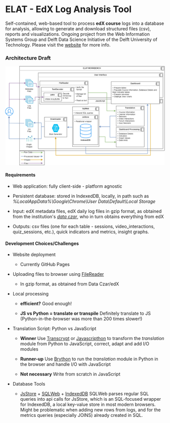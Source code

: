 # ELAT - EdX Log Analysis Tool
Self-contained, web-based tool to process **edX course** logs into a database for analysis,
allowing to generate and download structured files (csv), reports and visualizations.
Ongoing project from the Web Information Systems Group and Delft Data Science Initiative of the
Delft University of Technology. 
Please visit the [website](https://mvallet91.github.io/ELAT/) for more info.

### Architecture Draft
![alt text](img/elat_architecture.png "ELAT Modules")

#### Requirements

- Web application: fully client-side - platform agnostic

- Persistent database: stored in IndexedDB, locally, in path such as 
_%LocalAppData%\Google\Chrome\User Data\Default\Local Storage_

- Input: edX metadata files, edX daily log files in gzip format, as obtained from the institution's 
[_data czar_](https://edx.readthedocs.io/projects/devdata/en/stable/internal_data_formats/data_czar.html), 
who in turn obtains everything from edX

- Outputs: csv files (one for each table - sessions, video_interactions, quiz_sessions, etc.), quick indicators
and metrics, insight graphs. 

#### Development Choices/Challenges

- Website deployment

    - Currently GitHub Pages

- Uploading files to browser using [FileReader](https://developer.mozilla.org/en-US/docs/Web/API/FileReader) 

    - In gzip format, as obtained from Data Czar/edX
        
- Local processing

    - **efficient?** Good enough!
    
    - **JS vs Python = translate or transpile** Definitely translate to JS (Python-in-the-browser was more than 200 times slower!)

- Translation Script: Python vs JavaScript

    - **Winner** Use [Transcrypt](https://www.transcrypt.org/) or [Javascripthon](https://pypi.org/project/javascripthon/) to transform the *translation* module from Python to JavaScript, correct, adapt and add I/O modules
        
    - **Runner-up** Use [Brython](https://www.brython.info/index.html) to run the *translation* module in Python in the browser and handle I/O with JavaScript
    
    - **Not necessary** Write from scratch in JavaScript 

- Database Tools

    - [JsStore](https://github.com/ujjwalguptaofficial/JsStore) + [SQLWeb](https://github.com/ujjwalguptaofficial/sqlweb) + [IndexedDB](https://developer.mozilla.org/en-US/docs/Web/API/IndexedDB_API) SQLWeb parses regular SQL queries into api calls for JsStore, which is an SQL-focused wrapper for IndexedDB, a local key-value store in most modern browsers. Might be problematic when adding new rows from logs, and for the metrics queries (especially JOINS) already created in SQL.  
 